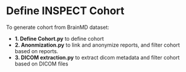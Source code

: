 # Define INSPECT Cohort

To generate cohort from BrainMD dataset: 
- **1. Define Cohort.py** to define cohort
- **2. Anonmization.py** to link and anonymize reports, and filter cohort based on reports.
- **3. DICOM extraction.py** to extract dicom metadata and filter cohort based on DICOM files
